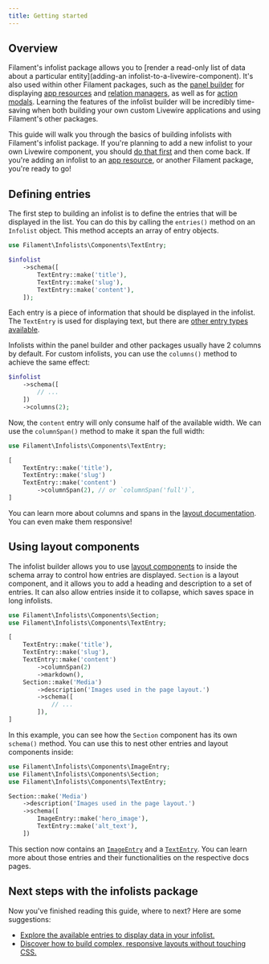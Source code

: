 ```yaml
---
title: Getting started
---
```


## Overview

Filament's infolist package allows you to [render a read-only list of data about a particular entity](adding-an infolist-to-a-livewire-component). It's also used within other Filament packages, such as the [panel builder](../panels) for displaying [app resources](../panels/resources) and [relation managers](../panels/resources/relation-managers), as well as for [action modals](../actions). Learning the features of the infolist builder will be incredibly time-saving when both building your own custom Livewire applications and using Filament's other packages.

This guide will walk you through the basics of building infolists with Filament's infolist package. If you're planning to add a new infolist to your own Livewire component, you should [do that first](adding-an-infolist-to-a-livewire-component) and then come back. If you're adding an infolist to an [app resource](../panels/resources), or another Filament package, you're ready to go!

## Defining entries

The first step to building an infolist is to define the entries that will be displayed in the list. You can do this by calling the `entries()` method on an `Infolist` object. This method accepts an array of entry objects.

```php
use Filament\Infolists\Components\TextEntry;

$infolist
    ->schema([
        TextEntry::make('title'),
        TextEntry::make('slug'),
        TextEntry::make('content'),
    ]);
```

Each entry is a piece of information that should be displayed in the infolist. The `TextEntry` is used for displaying text, but there are [other entry types available](entries/getting-started#available-entries).

Infolists within the panel builder and other packages usually have 2 columns by default. For custom infolists, you can use the `columns()` method to achieve the same effect:

```php
$infolist
    ->schema([
        // ...
    ])
    ->columns(2);
```

Now, the `content` entry will only consume half of the available width. We can use the `columnSpan()` method to make it span the full width:

```php
use Filament\Infolists\Components\TextEntry;

[
    TextEntry::make('title'),
    TextEntry::make('slug')
    TextEntry::make('content')
        ->columnSpan(2), // or `columnSpan('full')`,
]
```

You can learn more about columns and spans in the [layout documentation](layout/grid). You can even make them responsive!

## Using layout components

The infolist builder allows you to use [layout components](layout/getting-started#available-layout-components) to inside the schema array to control how entries are displayed. `Section` is a layout component, and it allows you to add a heading and description to a set of entries. It can also allow entries inside it to collapse, which saves space in long infolists.

```php
use Filament\Infolists\Components\Section;
use Filament\Infolists\Components\TextEntry;

[
    TextEntry::make('title'),
    TextEntry::make('slug'),
    TextEntry::make('content')
        ->columnSpan(2)
        ->markdown(),
    Section::make('Media')
        ->description('Images used in the page layout.')
        ->schema([
            // ...
        ]),
]
```

In this example, you can see how the `Section` component has its own `schema()` method. You can use this to nest other entries and layout components inside:

```php
use Filament\Infolists\Components\ImageEntry;
use Filament\Infolists\Components\Section;
use Filament\Infolists\Components\TextEntry;

Section::make('Media')
    ->description('Images used in the page layout.')
    ->schema([
        ImageEntry::make('hero_image'),
        TextEntry::make('alt_text'),
    ])
```

This section now contains an [`ImageEntry`](entries/image) and a [`TextEntry`](entries/text). You can learn more about those entries and their functionalities on the respective docs pages.

## Next steps with the infolists package

Now you've finished reading this guide, where to next? Here are some suggestions:

- [Explore the available entries to display data in your infolist.](entries/getting-started#available-entries)
- [Discover how to build complex, responsive layouts without touching CSS.](layout/getting-started)
